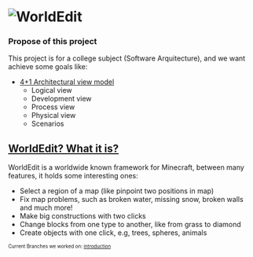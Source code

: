 ![WorldEdit](https://wiki.nitrado.net/en/images/7/7a/Pluginlogo-WorldEdit.png)
=========

### Propose of this project

This project is for a college subject (Software Arquitecture), and we want achieve
some goals like:

* [4+1 Architectural view model](https://en.wikipedia.org/wiki/4%2B1_architectural_view_model)
  * Logical view
  * Development view
  * Process view
  * Physical view
  * Scenarios


[WorldEdit? What it is?](http://wiki.sk89q.com/wiki/WorldEdit)
------------------------

WorldEdit is a worldwide known framework for Minecraft, between many features,
it holds some interesting ones:

* Select a region of a map (like pinpoint two positions in map)
* Fix map problems, such as broken water, missing snow, broken walls and much more!
* Make big constructions with two clicks
* Change blocks from one type to another, like from grass to diamond
* Create objects with one click, e.g, trees, spheres, animals

<sub><sup>Current Branches we worked on: [introduction](https://github.com/joaolrpaulo/WorldEdit/tree/introduction)</sup></sub>
